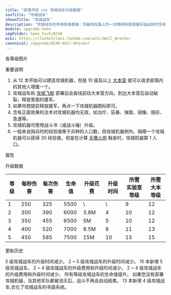 ```yaml
---
title: "部落冲突 coc 攻城战车升级数据"
navTitle: "攻城战车"
shownTitle: "攻城战车"
description: "攻城战车的作用简单直接：攻破挡在路上的一切障碍将部落援军运送到村庄核心地带。它由坚固材料打造而成，可以承受不少伤害。法术对攻城战车无效。"
module: upgrade-home
imgFolder: home_tech/0240
wiki: https://clashofclans.fandom.com/wiki/Wall_Wrecker
canonical: /upgrade/0240-Wall-Wrecker
---
```


<UnitInfo :folder="$frontmatter.imgFolder" imgSrc="Wall_Wrecker_info.png" :imgAlt="$frontmatter.navTitle" :description="$frontmatter.description" />

<SmallTitle>各等级图片</SmallTitle>

<Panel>
    <UnitImgGroup :folder="$frontmatter.imgFolder">
        <UnitImg imgTitle="1 级" imgSrc="Wall_Wrecker1.png" />
        <UnitImg imgTitle="2 级" imgSrc="Wall_Wrecker2.png" />
        <UnitImg imgTitle="3 级" imgSrc="Wall_Wrecker3.png" />
        <UnitImg imgTitle="4 级" imgSrc="Wall_Wrecker4.png" />
        <UnitImg imgTitle="5 级" imgSrc="Wall_Wrecker5.png" />
    </UnitImgGroup>
</Panel>

<SmallTitle>重要说明</SmallTitle>

1. 从 12 本开始可以建造攻城机器，但是 10 级及以上 [大本营](/upgrade/0400-Town-Hall) 就可以请求部落内的其他人增援一个。
2. 攻城战车和 [攻城飞艇](/upgrade/0241-Battle-Blimp) 部署后会直线前往大本营方向，到达大本营后自动破裂，释放里面的援军。
3. 如果你想提前释放援军，再点一下攻城机器图标即可。
4. 含有正面效果的法术对攻城机器均无效，如治疗、狂暴、弹跳、镜像、隐形、急速等。
5. 攻城机器可使用战斗书（或战斗锤）升级。
6. 一般来说捐兵时的经验值等于兵种的人口数，但攻城机器例外。捐赠一个攻城机器可以获得 30 经验值，但是在计算 [天鹰火炮](/upgrade/030b-Eagle-Artillery) 触发时，攻城机器算 1 人口。

<SmallTitle>属性</SmallTitle>

<UnitProperties>
    <UnitProperty pKey="攻击方式" pValue="对着大本营前进" />
    <UnitProperty pKey="攻击偏好" pValue="城墙 (10 倍伤害)" />
    <UnitProperty pKey="伤害类型" pValue="范围伤害" />
    <UnitProperty pKey="伤害半径" pValue="1.5 格" />
    <UnitProperty pKey="攻击的目标" pValue="仅地面目标" />
    <UnitProperty pKey="移动速度" pValue="1.5 格/秒" />
    <UnitProperty pKey="攻击速度" pValue="1.3 秒/次" />
    <UnitProperty pKey="所需攻城机器工坊等级" pValue="1" />
    <UnitProperty pKey="所需大本等级" pValue="12" />
    <UnitProperty pKey="建造时间" pValue="1200" :isTrainingTime="true" />
</UnitProperties>

<SmallTitle>升级数据</SmallTitle>

<script setup>
const tableExtraInfo = [
    {
        "column": 4,
        "type": "cost",
        "gpClass": "research",
        "icon": "Elixir"
    },
    {
        "column": 5,
        "type": "time",
        "gpClass": "research"
    }
];
</script>

<UnitTable :tableExtraInfo="tableExtraInfo">

| 等级 |  每秒伤害 | 每次伤害 | 生命值 | 升级花费| 升级时间 |所需<br>实验室等级|所需<br>大本等级|
| ---- |   ----   |   ----  |  ----  |  ----  |   ----  |      ----       |     ----      |
|   1  |    250   |   325   |  5500  |     \  |    \    |        9        |      12       |
|   2  |    300   |   390   |  6000  |  3.8M  |    4    |       10        |      12       |
|   3  |    350   |   455   |  6500  |    5M  |    5    |       10        |      12       |
|   4  |    400   |   520   |  7000  |  8.5M  |    8    |       11        |      13       |
|   5  |    450   |   585   |  7500  |   15M  |   10    |       13        |      15       |
</UnitTable>

<SmallTitle>更新历史</SmallTitle>

<Timeline>
    <TimelineItem date="2024/06/18">
        <TimelineRow>5 级攻城战车的升级时间减少。</TimelineRow>
    </TimelineItem>
    <TimelineItem date="2023/12/12">
        <TimelineRow>2 ~ 5 级攻城战车的升级时间减少。</TimelineRow>
    </TimelineItem>
    <TimelineItem date="2023/06/12">
        <TimelineRow>15 本新增 5 级攻城战车。</TimelineRow>
        <TimelineRow>2 ~ 4 级攻城战车的升级费用和升级时间减少。</TimelineRow>
    </TimelineItem>
    <TimelineItem date="2022/10/10">
        <TimelineRow>2 ~ 4 级攻城战车的升级费用和升级时间减少。</TimelineRow>
    </TimelineItem>
    <TimelineItem date="2022/01/20">
        <TimelineRow>所有等级攻城战车的生命值提升。</TimelineRow>
    </TimelineItem>
    <TimelineItem date="2020/10/12">
        <TimelineRow>如果您没有部署攻城机器，当其他军队都被消灭后，战斗不再会自动结束。</TimelineRow>
    </TimelineItem>
    <TimelineItem date="2020/06/22">
        <TimelineRow>13 本新增 4 级攻城战车,优化了攻城战车的寻路系统。</TimelineRow>
    </TimelineItem>
    <TimelineItem :historyBottom="true" />
</Timeline>